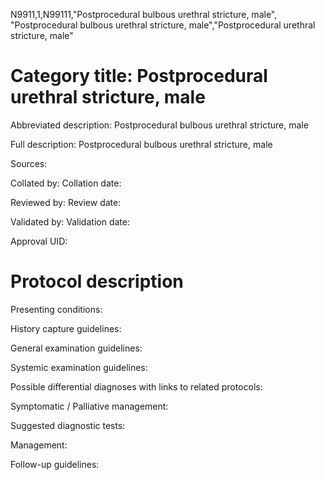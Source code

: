 N9911,1,N99111,"Postprocedural bulbous urethral stricture, male", "Postprocedural bulbous urethral stricture, male","Postprocedural urethral stricture, male"
# Category title: Postprocedural urethral stricture, male

Abbreviated description: Postprocedural bulbous urethral stricture, male

Full description: Postprocedural bulbous urethral stricture, male

Sources:

Collated by:
Collation date:

Reviewed by:
Review date:

Validated by:
Validation date:

Approval UID:

# Protocol description

Presenting conditions:

History capture guidelines:

General examination guidelines:

Systemic examination guidelines:

Possible differential diagnoses with links to related protocols:

Symptomatic / Palliative management:

Suggested diagnostic tests:

Management:

Follow-up guidelines:
